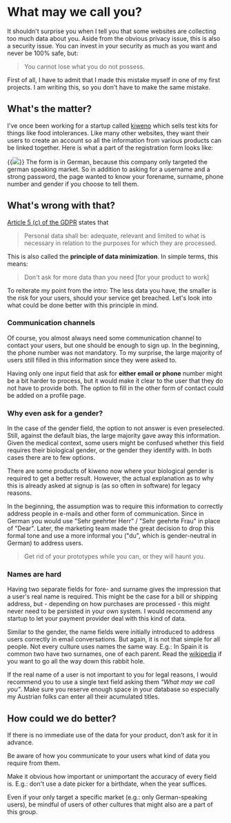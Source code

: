 # What may we call you?


It shouldn't surprise you when I tell you that some websites are collecting too much data about you.
Aside from the obvious privacy issue, this is also a security issue.
You can invest in your security as much as you want and never be 100% safe, but:

> You cannot lose what you do not possess.

First of all, I have to admit that I made this mistake myself in one of my first projects.
I am writing this, so you don't have to make the same mistake.

## What's the matter?
I've once been working for a startup called [kiweno](https://kiweno.com/en/) which sells test kits for things like food intolerances.
Like many other websites, they want their users to create an account so all the information from various products can be linked together.
Here is what a part of the registration form looks like:

{{<image src="./kiweno-registration-form.png" src_l="./kiweno-registration-form-large.png" src_s="./kiweno-registration-form-small.png" caption="Registration form asking the user for forename, surname, phone number and gender">}}
The form is in German, because this company only targeted the german speaking market.
So in addition to asking for a username and a strong password, the page wanted to know your forename, surname, phone number and gender if you choose to tell them.

## What's wrong with that?

[Article 5 (c) of the GDPR](https://gdpr-info.eu/art-5-gdpr/) states that
> Personal data shall be: adequate, relevant and limited to what is necessary in relation to the purposes for which they are processed.

This is also called the **principle of data minimization**.
In simple terms, this means:
> Don't ask for more data than you need [for your product to work] 

To reiterate my point from the intro:  The less data you have, the smaller is the risk for your users, should your service get breached.
Let's look into what could be done better with this principle in mind.

### Communication channels
Of course, you almost always need some communication channel to contact your users, but one should be enough to sign up.
In the beginning, the phone number was not mandatory. 
To my surprise, the large majority of users still filled in this information since they were asked to.

Having only one input field that ask for **either email or phone** number might be a bit harder to process, but it would make it clear to the user that they do not have to provide both.
The option to fill in the other form of contact could be added on a profile page.

### Why even ask for a gender?

In the case of the gender field, the option to not answer is even preselected.
Still, against the default bias, the large majority gave away this information.
Given the medical context, some users might be confused whether this field requires their biological gender, or the gender they identify with.
In both cases there are to few options.

There are some products of kiweno now where your biological gender is required to get a better result.
However, the actual explanation as to why this is already asked at signup is (as so often in software) for legacy reasons.

In the beginning, the assumption was to require this information to correctly address people in e-mails and other form of communication.
Since in German you would use "Sehr geehrter Herr" / "Sehr geehrte Frau" in place of "Dear".
Later, the marketing team made the great decision to drop this formal tone and use a more informal you ("du", which is gender-neutral in German) to address users.

> Get rid of your prototypes while you can, or they will haunt you.

### Names are hard

Having two separate fields for fore- and surname gives the impression that a user's real name is required.
This might be the case for a bill or shipping address, but - depending on how purchases are processed - this might never need to be persisted in your own system.
I would recommend any startup to let your payment provider deal with this kind of data.

Similar to the gender, the name fields were initially introduced to address users correctly in email conversations.
But again, it is not that simple for all people.
Not every culture uses names the same way.
E.g.: In Spain it is common two have two surnames, one of each parent.
Read the [wikipedia](https://en.wikipedia.org/wiki/Personal_name) if you want to go all the way down this rabbit hole.

If the real name of a user is not important to you for legal reasons, I would recommend you to use a single text field asking them *"What may we call you"*.
Make sure you reserve enough space in your database so especially my Austrian folks can enter all their acumulated titles.

## How could we do better?
If there is no immediate use of the data for your product, don't ask for it in advance.

Be aware of how you communicate to your users what kind of data you require from them.

Make it obvious how important or unimportant the accuracy of every field is.
E.g.: don't use a date picker for a birthdate, when the year suffices.

Even if your only target a specific market (e.g.: only German-speaking users), be mindful of users of other cultures that might also are a part of this group.
